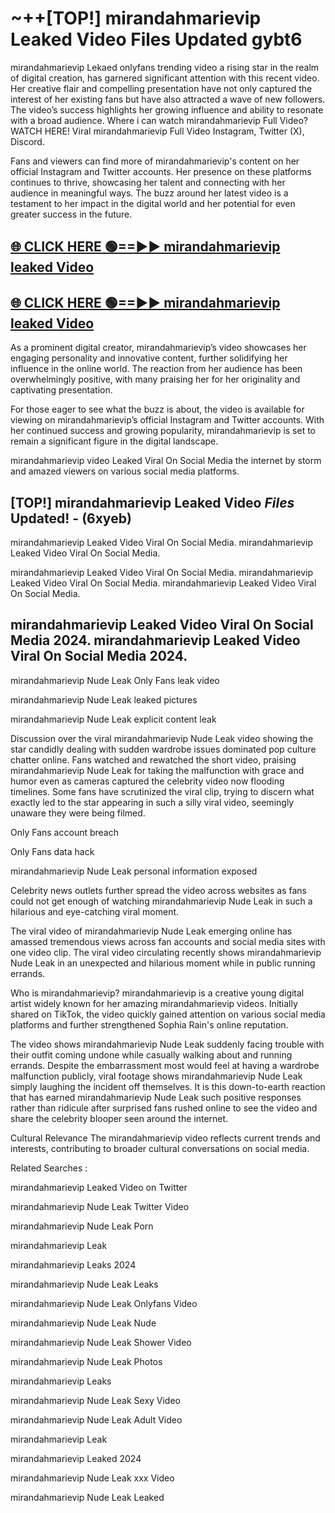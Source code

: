# ~++[TOP!] mirandahmarievip Leaked Video Files Updated gybt6

 mirandahmarievip Lekaed onlyfans trending video a rising star in the realm of digital creation, has garnered significant attention with this recent video. Her creative flair and compelling presentation have not only captured the interest of her existing fans but have also attracted a wave of new followers. The video’s success highlights her growing influence and ability to resonate with a broad audience.
Where i can watch  mirandahmarievip Full Video? WATCH HERE! Viral  mirandahmarievip Full Video Instagram, Twitter (X), Discord.


Fans and viewers can find more of  mirandahmarievip's content on her official Instagram and Twitter accounts. Her presence on these platforms continues to thrive, showcasing her talent and connecting with her audience in meaningful ways. The buzz around her latest video is a testament to her impact in the digital world and her potential for even greater success in the future.


## [🌐 CLICK HERE 🟢==►►  mirandahmarievip leaked Video ](https://onlyclips.site?title=mirandahmarievip&ref=git)

## [🌐 CLICK HERE 🟢==►►  mirandahmarievip leaked Video ](https://onlyclips.site?title=mirandahmarievip&ref=git)


As a prominent digital creator,  mirandahmarievip’s video showcases her engaging personality and innovative content, further solidifying her influence in the online world. The reaction from her audience has been overwhelmingly positive, with many praising her for her originality and captivating presentation.

For those eager to see what the buzz is about, the video is available for viewing on  mirandahmarievip’s official Instagram and Twitter accounts. With her continued success and growing popularity,  mirandahmarievip is set to remain a significant figure in the digital landscape.


  mirandahmarievip video Leaked Viral On Social Media the internet by storm and amazed viewers on various social media platforms.


## [TOP!]  mirandahmarievip Leaked Video *Files* Updated! - (6xyeb) 

 mirandahmarievip Leaked Video Viral On Social Media. mirandahmarievip Leaked Video Viral On Social Media.

 mirandahmarievip Leaked Video Viral On Social Media. mirandahmarievip Leaked Video Viral On Social Media. mirandahmarievip Leaked Video Viral On Social Media.


##  mirandahmarievip Leaked Video Viral On Social Media 2024. mirandahmarievip Leaked Video Viral On Social Media 2024.
 mirandahmarievip Nude Leak Only Fans leak video

 mirandahmarievip Nude Leak leaked pictures

 mirandahmarievip Nude Leak explicit content leak

Discussion over the viral  mirandahmarievip Nude Leak video showing the star candidly dealing with sudden wardrobe issues dominated pop culture chatter online. Fans watched and rewatched the short video, praising  mirandahmarievip Nude Leak for taking the malfunction with grace and humor even as cameras captured the celebrity video now flooding timelines. Some fans have scrutinized the viral clip, trying to discern what exactly led to the star appearing in such a silly viral video, seemingly unaware they were being filmed.


Only Fans account breach

Only Fans data hack

 mirandahmarievip Nude Leak personal information exposed

Celebrity news outlets further spread the video across websites as fans could not get enough of watching  mirandahmarievip Nude Leak in such a hilarious and eye-catching viral moment.


The viral video of  mirandahmarievip Nude Leak emerging online has amassed tremendous views across fan accounts and social media sites with one video clip. The viral video circulating recently shows  mirandahmarievip Nude Leak in an unexpected and hilarious moment while in public running errands.


Who is  mirandahmarievip?  mirandahmarievip is a creative young digital artist widely known for her amazing  mirandahmarievip videos. Initially shared on TikTok, the video quickly gained attention on various social media platforms and further strengthened Sophia Rain's online reputation.

The video shows  mirandahmarievip Nude Leak suddenly facing trouble with their outfit coming undone while casually walking about and running errands. Despite the embarrassment most would feel at having a wardrobe malfunction publicly, viral footage shows  mirandahmarievip Nude Leak simply laughing the incident off themselves. It is this down-to-earth reaction that has earned  mirandahmarievip Nude Leak such positive responses rather than ridicule after surprised fans rushed online to see the video and share the celebrity blooper seen around the internet.

Cultural Relevance The  mirandahmarievip video reflects current trends and interests, contributing to broader cultural conversations on social media.

Related Searches :

 mirandahmarievip Leaked Video on Twitter

 mirandahmarievip Nude Leak Twitter Video

 mirandahmarievip Nude Leak Porn

 mirandahmarievip Leak 

 mirandahmarievip Leaks 2024

 mirandahmarievip Nude Leak Leaks

 mirandahmarievip Nude Leak Onlyfans Video

 mirandahmarievip Nude Leak Nude

 mirandahmarievip Nude Leak Shower Video

 mirandahmarievip Nude Leak Photos

 mirandahmarievip Leaks

 mirandahmarievip Nude Leak Sexy Video

 mirandahmarievip Nude Leak Adult Video

 mirandahmarievip Leak

 mirandahmarievip Leaked 2024

 mirandahmarievip Nude Leak xxx Video

 mirandahmarievip Nude Leak Leaked